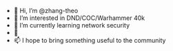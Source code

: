 - 👋 Hi, I’m @zhang-theo
- 👀 I’m interested in DND/COC/Warhammer 40k
- 🌱 I’m currently learning network security
- 💞️ 
- 📫 I hope to bring something useful to the community

<!---
zhang-theo/zhang-theo is a ✨ special ✨ repository because its `README.md` (this file) appears on your GitHub profile.
You can click the Preview link to take a look at your changes.
--->
